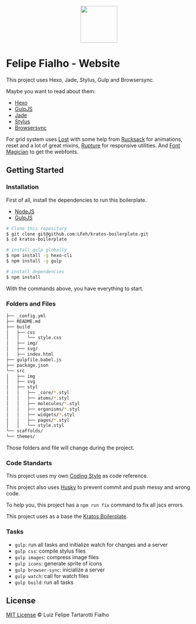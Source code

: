 <p align="center">
  <img src="https://cloud.githubusercontent.com/assets/3603793/15134364/c940fec6-1641-11e6-80ad-dd93a3acefdb.png" width="100">
</p>

# Felipe Fialho - Website

This project uses Hexo, Jade, Stylus, Gulp and Browsersync.

Maybe you want to read about them:
- [Hexo](https://hexo.io/)
- [GulpJS](http://gulpjs.com/)
- [Jade](http://jade-lang.com/)
- [Stylus](http://learnboost.github.io/stylus/)
- [Browsersync](https://www.browsersync.io/)

For grid system uses [Lost](https://github.com/peterramsing/lost) with some help from [Rucksack](http://simplaio.github.io/rucksack/) for animations, reset and a lot of great mixins, [Rupture](https://github.com/jenius/rupture) for responsive utilities. And [Font Magician](https://github.com/jonathantneal/postcss-font-magician/) to get the webfonts.


## Getting Started

### Installation

First of all, install the dependencies to run this boilerplate.

- [NodeJS](http://nodejs.org/)
- [GulpJS](http://gulpjs.com/)


```sh
# Clone this repository
$ git clone git@github.com:LFeh/kratos-boilerplate.git
$ cd kratos-boilerplate

# install gulp globally
$ npm install -g hexo-cli
$ npm install -g gulp

# install dependencies
$ npm install

```

With the commands above, you have everything to start.

### Folders and Files

```sh
├── _config.yml
├── README.md
├── build
│   ├── css
│   │   └── style.css
│   ├── img/
│   ├── svg/
│   ├── index.html
├── gulpfile.babel.js
├── package.json
└── src
│   ├── img
│   ├── svg
│   ├── styl
│   │   ├── _core/*.styl
│   │   ├── atoms/*.styl
│   │   ├── molecules/*.styl
│   │   ├── organisms/*.styl
│   │   ├── widgets/*.styl
│   │   ├── pages/*.styl
│   │   └── style.styl
└── scaffolds/
└── themes/
```

Those folders and file will change during the project.


### Code Standarts

This project uses my own [Coding Style](https://github.com/LFeh/coding-style) as code reference.

This project also uses [Husky](https://github.com/typicode/husky) to prevent commit and push messy and wrong code.

To help you, this project has a `npm run fix` command to fix all jscs errors.

This project uses as a base the [Kratos Boilerplate](https://github.com/LFeh/kratos-boilerplate).

### Tasks

- `gulp`: run all tasks and initialize watch for changes and a server
- `gulp css`: compile stylus files
- `gulp images`: compress image files
- `gulp icons`: generate sprite of icons
- `gulp browser-sync`: inicialize a server
- `gulp watch`: call for watch files
- `gulp build`: run all tasks


## License

[MIT License](http://felipefialho.mit-license.org/) © Luiz Felipe Tartarotti Fialho

